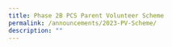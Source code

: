 ```yaml
---
title: Phase 2B PCS Parent Volunteer Scheme
permalink: /announcements/2023-PV-Scheme/
description: ""
---
```

